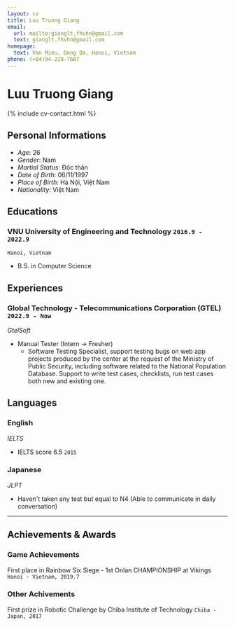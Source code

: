 ```yaml
---
layout: cv
title: Luu Truong Giang
email:
  url: mailto:gianglt.fhvhn@gmail.com
  text: gianglt.fhvhn@gmail.com
homepage:
  text: Van Mieu, Dong Da, Hanoi, Vietnam
phone: (+84)94-228-7607
---
```


# **Luu** Truong Giang

<!--
include contact information from the front matter
Supported arguments:
    - homepage: url, text
    - phone
    - email
-->

{% include cv-contact.html %}

## Personal Informations
- _Age_: 26<br>
- _Gender_: Nam<br>
- _Martial Status_: Độc thân<br>
- _Date of Birth_: 06/11/1997<br>
- _Place of Birth_: Hà Nội, Việt Nam<br>
- _Nationality_: Việt Nam <br>

## Educations

### **VNU University of Engineering and Technology** `2016.9 - 2022.9`

```
Hanoi, Vietnam
```

- B.S. in Computer Science

## Experiences

### **Global Technology - Telecommunications Corporation (GTEL)** `2022.9 - Now`
_GtelSoft_<br>
  - Manual Tester (Intern -> Fresher)
    + Software Testing Specialist, support testing bugs on web app projects produced by the center at the request of the Ministry of Public Security, including software related to the National Population Database. Support to write test cases, checklists, run test cases both new and existing one.

## Languages

### **English**
_IELTS_<br>
  - IELTS score 6.5 `2015` <br>

### **Japanese**
_JLPT_<br>
  - Haven't taken any test but equal to N4 (Able to communicate in daily conversation) <br>

---

## Achievements & Awards

### **Game Achievements**
First place in Rainbow Six Siege - 1st Onlan CHAMPIONSHIP at Vikings `Hanoi - Vietnam, 2019.7` <br>

### **Other Achivements**
First prize in Robotic Challenge by Chiba Institute of Technology  `Chiba - Japan, 2017` <br>

<!-- ### Footer

Last updated: August 2023 -->
